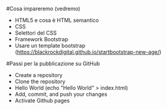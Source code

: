 #Cosa impareremo (vedremo)
- HTML5 e cosa è HTML semantico
- CSS
- Selettori del CSS
- Framework Bootstrap
- Usare un template bootstrap (https://blackrockdigital.github.io/startbootstrap-new-age/)



#Passi per la pubblicazione su GitHub
- Create a repository
- Clone the repository
- Hello World (echo "Hello World" > index.html)
- Add, commit, and push your changes
- Activate Github pages
